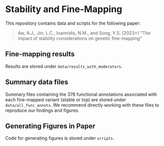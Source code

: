 # Stability and Fine-Mapping

This repository contains data and scripts for the following paper:

> Aw, A.J., Jin, L.C., Ioannidis, N.M., and Song, Y.S. (2023+) "The impact of stability considerations on genetic fine-mapping"

## Fine-mapping results

Results are stored under `data/results_with_moderators`.

## Summary data files

Summary files containing the 378 functional annotations associated with each fine-mapped variant (stable or top) are stored under `data/all_func_annots`. We recommend directly working with these files to reproduce our findings and figures.

## Generating Figures in Paper

Code for generating figures is stored under `scripts`.
